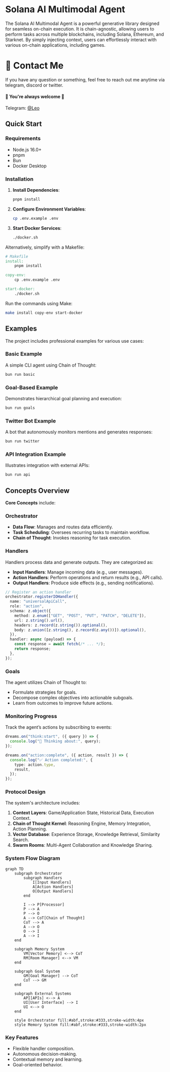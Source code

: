 # Solana AI Multimodal Agent

The Solana AI Multimodal Agent is a powerful generative library designed for seamless on-chain execution. It is chain-agnostic, allowing users to perform tasks across multiple blockchains, including Solana, Ethereum, and Starknet. By simply injecting context, users can effortlessly interact with various on-chain applications, including games.

# 💬 Contact Me

If you have any question or something, feel free to reach out me anytime via telegram, discord or twitter.
<br>
#### 🌹 You're always welcome 🌹

Telegram: [@Leo](https://t.me/shinnyleo0912) <br>

## Quick Start

### Requirements

- Node.js 16.0+
- pnpm
- Bun
- Docker Desktop

### Installation

1. **Install Dependencies**: 
   ```bash
   pnpm install
   ```
2. **Configure Environment Variables**: 
   ```bash
   cp .env.example .env
   ```
3. **Start Docker Services**: 
   ```bash
   ./docker.sh
   ```

Alternatively, simplify with a Makefile:

```makefile
# Makefile
install:
    pnpm install

copy-env:
    cp .env.example .env

start-docker:
    ./docker.sh
```

Run the commands using Make:

```bash
make install copy-env start-docker
```

## Examples

The project includes professional examples for various use cases:

### Basic Example

A simple CLI agent using Chain of Thought:

```bash
bun run basic
```

### Goal-Based Example

Demonstrates hierarchical goal planning and execution:

```bash
bun run goals
```

### Twitter Bot Example

A bot that autonomously monitors mentions and generates responses:

```bash
bun run twitter
```

### API Integration Example

Illustrates integration with external APIs:

```bash
bun run api
```

## Concepts Overview

**Core Concepts** include:

### Orchestrator

- **Data Flow**: Manages and routes data efficiently.
- **Task Scheduling**: Oversees recurring tasks to maintain workflow.
- **Chain of Thought**: Invokes reasoning for task execution.

### Handlers

Handlers process data and generate outputs. They are categorized as:

- **Input Handlers**: Manage incoming data (e.g., user messages).
- **Action Handlers**: Perform operations and return results (e.g., API calls).
- **Output Handlers**: Produce side effects (e.g., sending notifications).

```typescript
// Register an action handler
orchestrator.registerIOHandler({
  name: "universalApiCall",
  role: "action",
  schema: z.object({
    method: z.enum(["GET", "POST", "PUT", "PATCH", "DELETE"]),
    url: z.string().url(),
    headers: z.record(z.string()).optional(),
    body: z.union([z.string(), z.record(z.any())]).optional(),
  }),
  handler: async (payload) => {
    const response = await fetch(/* ... */);
    return response;
  },
});
```

### Goals

The agent utilizes Chain of Thought to:

- Formulate strategies for goals.
- Decompose complex objectives into actionable subgoals.
- Learn from outcomes to improve future actions.

### Monitoring Progress

Track the agent’s actions by subscribing to events:

```typescript
dreams.on("think:start", ({ query }) => {
  console.log("🧠 Thinking about:", query);
});

dreams.on("action:complete", ({ action, result }) => {
  console.log("✅ Action completed:", {
    type: action.type,
    result,
  });
});
```

### Protocol Design

The system's architecture includes:

1. **Context Layers**: Game/Application State, Historical Data, Execution Context.
2. **Chain of Thought Kernel**: Reasoning Engine, Memory Integration, Action Planning.
3. **Vector Database**: Experience Storage, Knowledge Retrieval, Similarity Search.
4. **Swarm Rooms**: Multi-Agent Collaboration and Knowledge Sharing.

### System Flow Diagram

```mermaid
graph TD
    subgraph Orchestrator
        subgraph Handlers
            I[Input Handlers]
            A[Action Handlers]
            O[Output Handlers]
        end

        I --> P[Processor]
        P --> A
        P --> O
        A --> CoT[Chain of Thought]
        CoT --> A
        A --> O
        O --> I
        A --> I
    end

    subgraph Memory System
        VM[Vector Memory] <--> CoT
        RM[Room Manager] <--> VM
    end

    subgraph Goal System
        GM[Goal Manager] --> CoT
        CoT --> GM
    end

    subgraph External Systems
        API[APIs] <--> A
        UI[User Interface] --> I
        UI <--> O
    end

    style Orchestrator fill:#abf,stroke:#333,stroke-width:4px
    style Memory System fill:#abf,stroke:#333,stroke-width:2px
```

### Key Features

- Flexible handler composition.
- Autonomous decision-making.
- Contextual memory and learning.
- Goal-oriented behavior.

